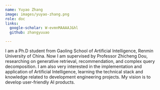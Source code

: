 ```yaml
---
name: Yuyao Zhang
image: images/yuyao-zhang.png
role: doc
links:
  google-scholar: W-evmnMAAAAJ&hl
  github: zhangyuuao

---
```


I am a Ph.D student from Gaoling School of Artificial Intelligence, Renmin University of China. Now I am supervised by Professor Zhicheng Dou, researching on generative retrieval, recommendation, and complex query decomposition. I am also very interested in the implementation and application of Artificial Intelligence, learning the technical stack and knowledge related to development engineering projects. My vision is to develop user-friendly AI products. 